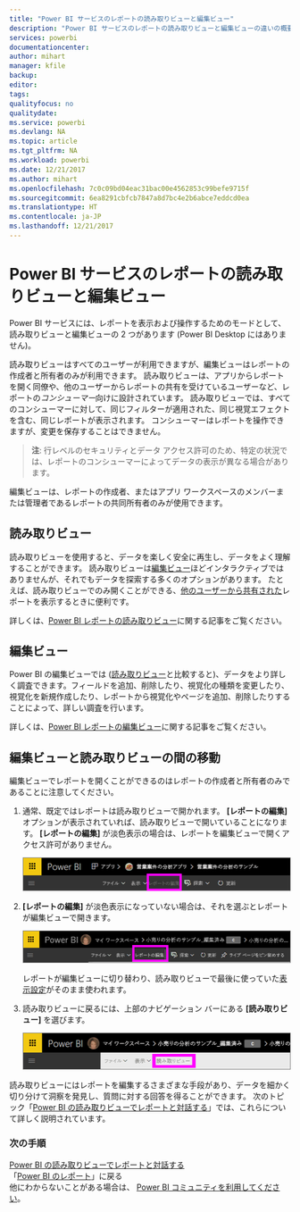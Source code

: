 ```yaml
---
title: "Power BI サービスのレポートの読み取りビューと編集ビュー"
description: "Power BI サービスのレポートの読み取りビューと編集ビューの違いの概要について説明します"
services: powerbi
documentationcenter: 
author: mihart
manager: kfile
backup: 
editor: 
tags: 
qualityfocus: no
qualitydate: 
ms.service: powerbi
ms.devlang: NA
ms.topic: article
ms.tgt_pltfrm: NA
ms.workload: powerbi
ms.date: 12/21/2017
ms.author: mihart
ms.openlocfilehash: 7c0c09bd04eac31bac00e4562853c99befe9715f
ms.sourcegitcommit: 6ea8291cbfcb7847a8d7bc4e2b6abce7eddcd0ea
ms.translationtype: HT
ms.contentlocale: ja-JP
ms.lasthandoff: 12/21/2017
---
```

# <a name="reading-view-and-editing-view-in-power-bi-service-reports"></a>Power BI サービスのレポートの読み取りビューと編集ビュー
Power BI サービスには、レポートを表示および操作するためのモードとして、読み取りビューと編集ビューの 2 つがあります (Power BI Desktop にはありません)。  

読み取りビューはすべてのユーザーが利用できますが、編集ビューはレポートの作成者と所有者のみが利用できます。 読み取りビューは、アプリからレポートを開く同僚や、他のユーザーからレポートの共有を受けているユーザーなど、レポートの*コンシューマー*向けに設計されています。 読み取りビューでは、すべてのコンシューマーに対して、同じフィルターが適用された、同じ視覚エフェクトを含む、同じレポートが表示されます。  コンシューマーはレポートを操作できますが、変更を保存することはできません。

>**注**: 行レベルのセキュリティとデータ アクセス許可のため、特定の状況では、レポートのコンシューマーによってデータの表示が異なる場合があります。 

編集ビューは、レポートの作成者、またはアプリ ワークスペースのメンバーまたは管理者であるレポートの共同所有者のみが使用できます。

## <a name="reading-view"></a>読み取りビュー

読み取りビューを使用すると、データを楽しく安全に再生し、データをよく理解することができます。 読み取りビューは[編集ビュー](service-interact-with-a-report-in-editing-view.md)ほどインタラクティブではありませんが、それでもデータを探索する多くのオプションがあります。 たとえば、読み取りビューでのみ開くことができる、[他のユーザーから共有された](service-share-dashboards.md)レポートを表示するときに便利です。

詳しくは、[Power BI レポートの読み取りビュー](service-interact-with-a-report-in-reading-view.md)に関する記事をご覧ください。

## <a name="editing-view"></a>編集ビュー
Power BI の編集ビューでは ([読み取りビュー](service-interact-with-a-report-in-reading-view.md)と比較すると)、データをより詳しく調査できます。フィールドを追加、削除したり、視覚化の種類を変更したり、視覚化を新規作成したり、レポートから視覚化やページを追加、削除したりすることによって、詳しい調査を行います。

詳しくは、[Power BI レポートの編集ビュー](service-interact-with-a-report-in-editing-view.md)に関する記事をご覧ください。

## <a name="navigating-between-editing-view-and-reading-view"></a>編集ビューと読み取りビューの間の移動
編集ビューでレポートを開くことができるのはレポートの作成者と所有者のみであることに注意してください。

1. 通常、既定ではレポートは読み取りビューで開かれます。 **[レポートの編集]** オプションが表示されていれば、読み取りビューで開いていることになります。 **[レポートの編集]** が淡色表示の場合は、レポートを編集ビューで開くアクセス許可がありません。

   ![](media/service-reading-view-and-editing-view/power-bi-edit-report-grey.png)

2. **[レポートの編集]** が淡色表示になっていない場合は、それを選ぶとレポートが編集ビューで開きます。 
   
   ![](media/service-reading-view-and-editing-view/power-bi-edit-report.png)
   
   レポートが編集ビューに切り替わり、読み取りビューで最後に使っていた[表示設定](power-bi-report-display-settings.md)がそのまま使われます。

2. 読み取りビューに戻るには、上部のナビゲーション バーにある **[読み取りビュー]** を選びます。
   
    ![](media/service-reading-view-and-editing-view/power-bi-reading-view.png)

読み取りビューにはレポートを編集するさまざまな手段があり、データを細かく切り分けて洞察を発見し、質問に対する回答を得ることができます。  次のトピック「[Power BI の読み取りビューでレポートと対話する](service-interact-with-a-report-in-editing-view.md)」では、これらについて詳しく説明されています。

### <a name="next-steps"></a>次の手順
[Power BI の読み取りビューでレポートと対話する](service-interact-with-a-report-in-editing-view.md)    
「[Power BI のレポート](service-reports.md)」に戻る    
他にわからないことがある場合は、 [Power BI コミュニティを利用してください](http://community.powerbi.com/)。 


